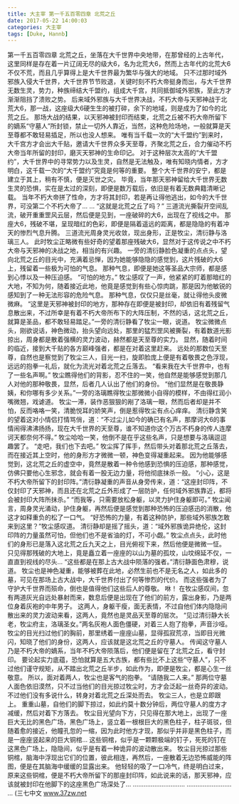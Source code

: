 ```yaml
---
title: 大主宰 第一千五百零四章 北荒之丘
date: 2017-05-22 14:00:03
categories: 大主宰
tags: [Duke, Hannb]
---
```


第一千五百零四章
北荒之丘，坐落在大千世界中央地带，在那曾经的上古年代，这里同样是存在着一片辽阔无尽的级大6，名为北荒大6，然而上古年代的北荒大6不仅不荒，而且几乎算得上是大千世界最为繁华与强大的地域。
只不过那时域外邪族入侵大千世界，大千世界节节败退，关键时刻不朽大帝挺身而出，与大千世界无数生灵，势力，种族缔结大千盟约，组成大千宫，共同抵御域外邪族，至此方才渐渐阻挡了溃败之势。
后来域外邪族与大千世界决战，不朽大帝与天邪神战于北荒大6，那一战，这座级大6硬生生的被打碎，余下的地域，则是成为了如今的北荒之丘。
那场大战的结果，以天邪神被封印而结束，北荒之丘被不朽大帝所留下的嫡系“守墓人”所封锁，禁止一切外人靠近，当然，这种危险场地，一般就算是天至尊都不敢轻易插足，所以也没人想来。
唯有当千载一次的“大千盟约”到来时，大千宫方才会出大千贴，邀请大千世界众多天至尊，齐聚北荒之丘，合力催动不朽大帝当年所留的封印，磨灭天邪神的生命印记。
对于这种层次太高的“大千盟约”，大千世界中的寻常势力以及生灵，自然是无法触及，唯有知晓内情者，方才明白，这千载一次的“大千盟约”究竟是何等的重要。
整个大千世界的安宁，都是建立于其上，稍有不慎，便是灭世之灾。
毕竟，当年那天邪神留给大千世界无数生灵的恐惧，实在是太过的深刻，即便是数万载后，依旧是有着无数典籍清晰记载。
当年不朽大帝拼了性命，方才将其封印，若是再让得他逃出，如今的大千世界，可没第二个不朽大帝了...
...
“这就是北荒之丘了吗？”
三道流光撕裂开空间乱流，破开重重罡风云层，然后便是见到，一座破碎的大6，出现在了视线之中。
那座大6，残破不堪，呈现暗红的色彩，即便是隔着遥远的距离，都是隐隐的有着冲天的惨烈气息升腾。
三道流光周身灵光收敛，现出身形，正是牧尘，清衍静与洛璃三人。
此时牧尘正略微有些好奇的望着那座残破大6，显然对于这传说之中不朽大帝与天邪神的决战之地，相当的有兴趣。
一旁的清衍静脸色凝重的点点头，望向北荒之丘的目光中，充满着忌惮，因为她能够隐隐的感觉到，这片残破的大6上，残留着一些极为可怕的气息。
那种气息，即便是她这等圣品大宗师，都是感到心悸以及一种压迫感。
“可怕的地方。”
牧尘感叹了一声，他紧紧的盯着那暗红的大地，不知为何，随着接近此地，他竟是感觉到有些心惊肉跳，那是因为他敏锐的感知到了一种无法形容的危险气息。
那种气息，仅仅只是丝毫，就让得他头皮微微麻。
“这里是天邪神被封印的地方，那种存在即便是被封印，却依旧有着残留气息散出来，不过所幸是有着不朽大帝所布下的大阵压制，不然的话，这北荒之丘，就算是圣品，都不敢轻易踏足。”一旁的清衍静看了牧尘一眼，说道。
牧尘微微点头，刚欲说话，神色微动，抬头望向远处，那里的猛烈罡风被撕裂，有着数道光影掠出，周身都是散着强横的灵力波动，赫然都是天至尊的实力。
显然，随着时间的临近，接到大千贴的各方巅峰强者，都是在对着这里赶来。
远处的那数位天至尊，自然也是察觉到了牧尘三人，目光一扫，旋即脸庞上便是有着敬畏之色浮现，远远的抱拳一礼后，就化为流光对着北荒之丘落去。
“看来我在大千世界中，也有了一些名声啊。”
牧尘瞧得他们的背影，忍不住的一笑，他自然是能够感觉到那几人对他的那种敬畏，显然，后者几人认出了他们的身份。
“他们显然是在敬畏静姨，和你哪有多少关系。”一旁的洛璃瞧得牧尘那微微小自得的模样，不由得红润小嘴微翘，戏谑道。
牧尘一滞，装作恶狠狠的剐了洛璃一眼，然而后者却是并不怕，反而咯咯一笑，清脆悦耳的娇笑声，倒是惹得牧尘有点心痒痒。
清衍静含笑的望着这对小情侣打情骂俏，道：“不过尘儿如今的确已有名声，那摩诃大6的事情闹得沸沸扬扬，现在大千世界的天至尊，谁不知道你这个万古不朽身的传人连摩诃天都奈何不得。”
牧尘哈哈一笑，他倒不是在乎这些名声，只是想要与洛璃逗逗趣罢了。
“走吧，我们也下去吧。”
牧尘挥了挥手，然后带头对着那北荒之丘落去，而在接近其上空时，他的身形方才微微一顿，神色变得凝重起来。
因为他能够感觉到，这北荒之丘的虚空中，竟然是散着一种令他感到恐惧的压迫感，那种感觉，仿佛只要他心生邪念，就会有着一股无边力量，将他彻底抹杀一般。
“小心，这是不朽大帝所留下的封印阵。”清衍静凝重的声音从身旁传来，道：“这座封印阵，不仅封印了天邪神，而且还在北荒之丘外形成了一层防护，任何域外邪族靠近，都将会被封印大阵所抹杀。”
“而我等，只需要放松身躯，以灵力护住身躯即可。”
牧尘闻言，周身灵光涌动，护住身躯，再然后便是感觉到那种恐怖的压迫感迅的消散，他这才如释重负的松了一口气。
“好恐怖的力量，有着这种防护，那些域外邪族怎敢来到这里？”牧尘感叹道。
清衍静却是摇了摇头，道：“域外邪族诡异绝伦，这封印阵的力量虽然可怕，但他们也不是省油的灯，不可小觑。”
牧尘点点头，此时他们的身形已是落入这北荒之丘九天之上，目光俯视下来，然后他便是微微一怔。
只见得那残破的大地上，竟是矗立着一座座的以山为墓的孤坟，山坟绵延不仅，一直直到视线的尽头...
“这些都是在那上古大战中陨落的强者。”清衍静面色肃穆，说道。
牧尘也是神色凝重，能够被葬在此地，必然生前也不是无名之人，如此多的墓，可见在那场上古大战中，大千世界付出了何等惨烈的代价。
而这些强者为了守护大千世界而殒命，倒也是值得他们这些后人的尊敬。
咻！
在牧尘感叹间，忽有两道灰光自远处暴射而来，数息后便是出现在了他们的前方，露出身影，乃是两位身着灰袍的中年男子。
这两人，身躯干瘦，面无表情，不过自他们体内隐隐间散出来的灵力波动来看，这两人，竟然也是灵品天至尊的层次。
“见过清衍静大长老，牧尘府主，洛璃圣女。”两名灰袍人面色僵硬，对着三人抱了抱拳，声音沙哑。
牧尘的目光扫过他们的胸前，那里绣着一座座山墓，显得孤寂荒凉，当即目光微闪，知晓了他们的身份，这两人，应该就是这北荒之丘的守墓人。
传闻这守墓人乃是不朽大帝的嫡系，当年不朽大帝陨落后，他们便是留在了北荒之丘，看守封印。
要论起实力底蕴，恐怕就算是五大古族，都有些比不上这些“守墓人”，只不过他们谨守规矩，从不踏出北荒之丘半步，如此作为，即便是牧尘，都是心生一丝敬意。
所以，面对着两人，牧尘也是客气的抱拳。
“请随我二人来。”
那两位守墓人面色依旧漠然，只不过当他们的目光掠过牧尘时，方才会泛起一丝奇异的波动。
不过他们没有多说什么，转身对着北荒之丘深处而去。
牧尘三人，也是立即跟上。
重重山墓，自他们的脚下掠过，如此约莫十数分钟后，两位守墓人的度方才减缓，然后对着下方落去。
牧尘目光望向下方，只见得在那大地上，出现了一座巨大无比的黑色广场，黑色广场上，竖立着一根根巨大的黑色柱子，柱子斑驳，但随着愈的接近，他瞳孔忽的一缩，因为此时他方才现，那似乎并非是黑色柱子，而是一座座竖起来的巨大铜棺...
这些铜棺，似乎是一颗颗极端的钉子，死死的钉在这黑色广场上，隐隐间，似乎是有着一种诡异的波动散出来。
牧尘目光掠过那些铜棺，脑海中浮现出它们的位置，彼此相连，再然后，一座散着无边恐怖威能的阵图，便是在其脑海中缓缓的显露出来。
他轻轻的吸了一口冷气，终是明白过来，原来这些铜棺，便是不朽大帝所留下的那座封印阵，如此说来的话，那天邪神，应该就被封印在他脚下的这座黑色广场深处了...
.............................
.........................
...
(三七中文 www.37zw.net